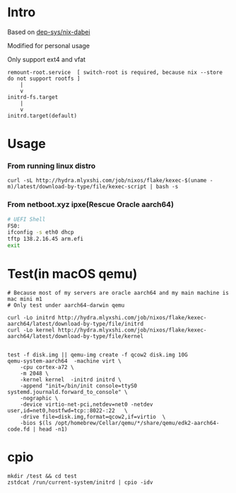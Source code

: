 # Intro
Based on [dep-sys/nix-dabei](https://github.com/dep-sys/nix-dabei/)

Modified for personal usage

Only support ext4 and vfat
```
remount-root.service  [ switch-root is required, because nix --store do not support rootfs ]
    |
    v
initrd-fs.target
    |
    v
initrd.target(default)
```
# Usage
### From running linux distro
```
curl -sL http://hydra.mlyxshi.com/job/nixos/flake/kexec-$(uname -m)/latest/download-by-type/file/kexec-script | bash -s
```
### From netboot.xyz ipxe(Rescue Oracle aarch64)

```sh
# UEFI Shell
FS0:
ifconfig -s eth0 dhcp
tftp 138.2.16.45 arm.efi
exit
```
# Test(in macOS qemu)

```
# Because most of my servers are oracle aarch64 and my main machine is mac mini m1 
# Only test under aarch64-darwin qemu

curl -Lo initrd http://hydra.mlyxshi.com/job/nixos/flake/kexec-aarch64/latest/download-by-type/file/initrd
curl -Lo kernel http://hydra.mlyxshi.com/job/nixos/flake/kexec-aarch64/latest/download-by-type/file/kernel


test -f disk.img || qemu-img create -f qcow2 disk.img 10G
qemu-system-aarch64  -machine virt \
    -cpu cortex-a72 \
    -m 2048 \
    -kernel kernel  -initrd initrd \
    -append "init=/bin/init console=ttyS0 systemd.journald.forward_to_console" \
    -nographic \
    -device virtio-net-pci,netdev=net0 -netdev user,id=net0,hostfwd=tcp::8022-:22   \
    -drive file=disk.img,format=qcow2,if=virtio  \
    -bios $(ls /opt/homebrew/Cellar/qemu/*/share/qemu/edk2-aarch64-code.fd | head -n1)
```

# cpio
```
mkdir /test && cd test
zstdcat /run/current-system/initrd | cpio -idv 
```
